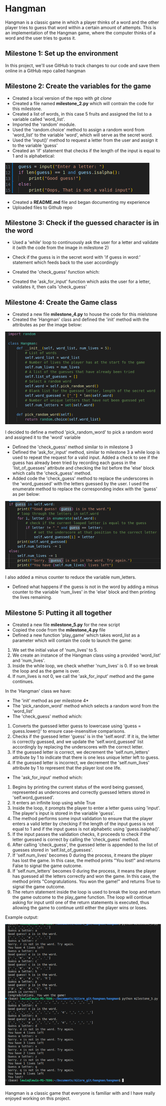 # Hangman

Hangman is a classic game in which a player thinks of a word and the other player tries to guess that word within a certain amount of attempts. This is an implementation of the Hangman game, where the computer thinks of a word and the user tries to guess it.

## Milestone 1: Set up the environment

In this project, we'll use GitHub to track changes to our code and save them online in a GitHub repo called hangman

## Milestone 2: Create the variables for the game

* Created a local version of the repo with *git clone*
* Created a file named **milestone_2.py** which will contrain the code for this milestone.
* Created a list of words, in this case 5 fruits and assigned the list to a variable called 'word_list'.
* Imported the 'random' module.
* Used the 'random.choice' method to assign a random word from 'word_list' to the variable 'word', which will serve as the secret word.
* Used the 'input()' method to request a letter from the user and assign it to the variable 'guess'
* Created an 'if' statement that checks if the length of the input is equal to 1 and is alphabetical:

![Alt text](/README_images/image-1.png)

* Created a **README.md** file and began documenting my experience
* Uploaded files to Github repo

## Milestone 3: Check if the guessed character is in the word

* Used a 'while' loop to continuously ask the user for a letter and validate it (with the code from the image in milestone 2)
* Check if the guess is in the secret word with 'if guess in word:' statement which feeds back to the user accordingly
* Created the 'check_guess' function which:

* Created the 'ask_for_input' function which asks the user for a letter, validates it, then calls 'check_guess'

## Milestone 4: Create the Game class

* Created a new file **milestone_4.py** to house the code for this mielstone
* Created the 'Hangman' class and defined the 'init' method with the attributes as per the image below:

![Alt text](/README_images/image.png)

I decided to define a method 'pick_random_word' to pick a random word and assigned it to the 'word' variable
* Defined the 'check_guess' method similar to in milestone 3
* Defined the 'ask_for_input' method, similar to milestone 3 a while loop is used to repeat the request for a valid input. Added a check to see if the guess has already been tried by recording each guess in the 'list_of_guesses' attribute and checking the list before the 'else' block which calls the 'check_guess' method.
* Added code the 'check_guess' method to replace the underscores in the 'word_guessed' with the letters guessed by the user. I used the enumerate method to replace the corresponding index with the 'guess' as per below:

![Alt text](/README_images/image-3.png)

I also added a minus counter to reduce the variable num_letters.
* Defined what happens if the guess is not in the word by adding a minus counter to the variable 'num_lives' in the 'else' block and then printing the lives remaining.

## Milestone 5: Putting it all together

* Created a new file **milestone_5.py** for the new script
* Copied the code from the **milestone_4.py** file
* Defined a new function 'play_game' which takes word_list as a parameter which will contain the code to launch the game: 

1. We set the initial value of 'num_lives' to 5.
2. We create an instance of the Hangman class using a provided 'word_list' and 'num_lives'.
3. Inside the while loop, we check whether 'num_lives' is 0. If so we break the loop and as the game is over.
4. If num_lives is not 0, we call the 'ask_for_input' method and the game continues.

In the 'Hangman' class we have:
* The 'init' method as per milestone 4* 
* The 'pick_random_word' method which selects a random word from the 'word_list'
* The 'check_guess' method which:
1. Converts the guessed letter guess to lowercase using 'guess = guess.lower()' to ensure case-insensitive comparisons.
2. Checks if the guessed letter 'guess' is in the 'self.word'. If it is, the letter is correctly guessed, and we update the 'self.word_guessed' list accordingly by replacing the underscores with the correct letter.
3. If the guessed letter is correct, we decrement the 'self.num_letters' attribute by 1 to indicate that there is one less unique letter left to guess.
4. If the guessed letter is incorrect, we decrement the 'self.num_lives' attribute by 1 to represent that the player lost one life.

* The 'ask_for_input' method which:
1. Begins by printing the current status of the word being guessed, represented as underscores and correctly guessed letters stored in 'self.word_guessed'.
2. It enters an infinite loop using while True
3. Inside the loop, it prompts the player to enter a letter guess using 'input'. The player's input is stored in the variable 'guess'.
4. The method performs some input validation to ensure that the player enters a valid letter by checking if the length of the input guess is not equal to 1 and if the input guess is not alphabetic using 'guess.isalpha()'.
5. If the input passes the validation checks, it proceeds to check if the letter guessed is correct by calling the 'check_guess' method.
6. After calling 'check_guess', the guessed letter is appended to the list of guesses stored in 'self.list_of_guesses'.
7. If 'self.num_lives' becomes 0 during the process, it means the player has lost the game. In this case, the method prints "You lost!" and returns False to signal the game outcome.
8. If 'self.num_letters' becomes 0 during the process, it means the player has guessed all the letters correctly and won the game. In this case, the method prints "Congratulations. You won the game!" and returns True to signal the game outcome.
9. The return statement inside the loop is used to break the loop and return the game outcome to the play_game function. The loop will continue asking for input until one of the return statements is executed, thus allowing the game to continue until either the player wins or loses.

Example output:

![Alt text](/README_images/image-4.png)

Hangman is a classic game that everyone is familiar with and I have really enjoyed working on this project.
